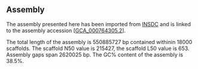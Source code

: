 **Assembly**
--------

The assembly presented here has been imported from [INSDC](http://www.insdc.org) and is linked to the assembly accession [[GCA_000764305.2](http://www.ebi.ac.uk/ena/data/view/GCA_000764305.2)].

The total length of the assembly is 550885727 bp contained withinin 18000 scaffolds.
The scaffold N50 value is 215427, the scaffold L50 value is 653.
Assembly gaps span 2620025 bp. The GC% content of the assembly is 38.5%.
